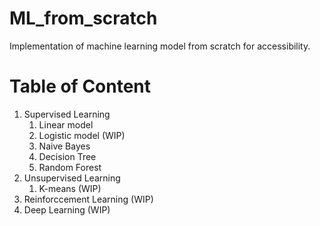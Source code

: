 # ML_from_scratch

Implementation of machine learning model from scratch for accessibility.

# Table of Content
1. Supervised Learning
	1. Linear model
	2. Logistic model (WIP)
	3. Naive Bayes
	4. Decision Tree
	5. Random Forest 
2. Unsupervised Learning
	1. K-means (WIP)
3. Reinforccement Learning (WIP)
4. Deep Learning (WIP)